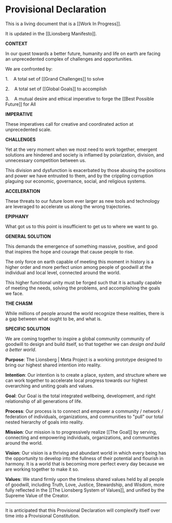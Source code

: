 # Provisional Declaration
This is a living document that is a [[Work In Progress]]. 

It is updated in the [[Lionsberg Manifesto]]. 

**CONTEXT**

In our quest towards a better future, humanity and life on earth are facing an unprecedented complex of challenges and opportunities.

We are confronted by:

1.    A total set of [[Grand Challenges]] to solve  

2.    A total set of [[Global Goals]] to accomplish  

3.    A mutual desire and ethical imperative to forge the [[Best Possible Future]] for All  

**IMPERATIVE**

These imperatives call for creative and coordinated action at unprecedented scale.  

**CHALLENGES**

Yet at the very moment when we most need to work together, emergent solutions are hindered and society is inflamed by polarization, division, and unnecessary competition between us.  

This division and dysfunction is exacerbated by those abusing the positions and power we have entrusted to them, and by the crippling corruption plaguing our economic, governance, social, and religious systems. 

**ACCELERATION**

These threats to our future loom ever larger as new tools and technology are leveraged to accelerate us along the wrong trajectories.  

**EPIPHANY**

What got us to this point is insufficient to get us to where we want to go.  

**GENERAL SOLUTION**

This demands the emergence of something massive, positive, and good that inspires the hope and courage that cause people to rise. 

The only force on earth capable of meeting this moment in history is a higher order and more perfect union among people of goodwill at the individual and local level, connected around the world. 

This higher functional unity must be forged such that it is actually capable of meeting the needs, solving the problems, and accomplishing the goals we face. 

**THE CHASM**

While millions of people around the world recognize these realities, there is a gap between what ought to be, and what is.

**SPECIFIC SOLUTION**

We are coming together to inspire a global community community of goodwill to design and build itself, so that together we can _design and build a better world_. 

**Purpose**: The Lionsberg | Meta Project is a working prototype designed to bring our highest shared intention into reality.

**Intention**: Our intention is to create a place, system, and structure where we can work together to accelerate local progress towards our highest overarching and uniting goals and values. 

**Goal**: Our Goal is the total integrated wellbeing, development, and right relationship of all generations of life.

**Process**: Our process is to connect and empower a community / network / federation of individuals, organizations, and communities to "pull" our total nested hierarchy of goals into reality. 

**Mission**: Our mission is to progressively realize [[The Goal]] by serving, connecting and empowering individuals, organizations, and communities around the world. 

**Vision**: Our vision is a thriving and abundant world in which every being has the opportunity to develop into the fullness of their potential and flourish in harmony. It is a world that is becoming more perfect every day because we are working together to make it so. 

**Values**: We stand firmly upon the timeless shared values held by all people of goodwill, including Truth, Love, Justice, Stewardship, and Wisdom, more fully reflected in the [[The Lionsberg System of Values]], and unified by the Supreme Value of the Creator.  

_____
It is anticipated that this Provisional Declaration will complexify itself over time into a Provisional Constitution. 
